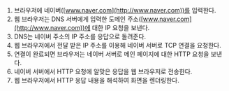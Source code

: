1. 브라우저에 네이버([www.naver.com](http://www.naver.com))를 입력한다.
2. 웹 브라우저는 DNS 서버에게 입력한 도메인 주소([www.naver.com](http://www.naver.com))에 대한 IP 요청을 보낸다.
3. DNS는 네이버 주소의 IP 주소를 응답으로 돌려준다.
4. 웹 브라우저에서 전달 받은 IP 주소를 이용해 네이버 서버로 TCP 연결을 요청한다.
5. 연결이 완료되면 브라우저는 네이버 서버로 메인 페이지에 대한 HTTP 요청을 보낸다. 
6. 네이버 서버에서 HTTP 요청에 알맞은 응답을 웹 브라우저로 전송한다.
7. 웹 브라우저에서 HTTP 응답 내용을 해석하여 화면을 렌더링한다.
